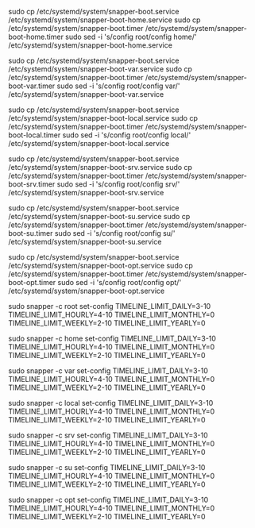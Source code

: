 sudo cp /etc/systemd/system/snapper-boot.service /etc/systemd/system/snapper-boot-home.service
sudo cp /etc/systemd/system/snapper-boot.timer /etc/systemd/system/snapper-boot-home.timer
sudo sed -i 's/config root/config home/' /etc/systemd/system/snapper-boot-home.service


sudo cp /etc/systemd/system/snapper-boot.service /etc/systemd/system/snapper-boot-var.service
sudo cp /etc/systemd/system/snapper-boot.timer /etc/systemd/system/snapper-boot-var.timer
sudo sed -i 's/config root/config var/' /etc/systemd/system/snapper-boot-var.service


sudo cp /etc/systemd/system/snapper-boot.service /etc/systemd/system/snapper-boot-local.service
sudo cp /etc/systemd/system/snapper-boot.timer /etc/systemd/system/snapper-boot-local.timer
sudo sed -i 's/config root/config local/' /etc/systemd/system/snapper-boot-local.service


sudo cp /etc/systemd/system/snapper-boot.service /etc/systemd/system/snapper-boot-srv.service
sudo cp /etc/systemd/system/snapper-boot.timer /etc/systemd/system/snapper-boot-srv.timer
sudo sed -i 's/config root/config srv/' /etc/systemd/system/snapper-boot-srv.service


sudo cp /etc/systemd/system/snapper-boot.service /etc/systemd/system/snapper-boot-su.service
sudo cp /etc/systemd/system/snapper-boot.timer /etc/systemd/system/snapper-boot-su.timer
sudo sed -i 's/config root/config su/' /etc/systemd/system/snapper-boot-su.service


sudo cp /etc/systemd/system/snapper-boot.service /etc/systemd/system/snapper-boot-opt.service
sudo cp /etc/systemd/system/snapper-boot.timer /etc/systemd/system/snapper-boot-opt.timer
sudo sed -i 's/config root/config opt/' /etc/systemd/system/snapper-boot-opt.service


sudo snapper -c root set-config TIMELINE_LIMIT_DAILY=3-10 TIMELINE_LIMIT_HOURLY=4-10 TIMELINE_LIMIT_MONTHLY=0 TIMELINE_LIMIT_WEEKLY=2-10 TIMELINE_LIMIT_YEARLY=0

sudo snapper -c home set-config TIMELINE_LIMIT_DAILY=3-10 TIMELINE_LIMIT_HOURLY=4-10 TIMELINE_LIMIT_MONTHLY=0 TIMELINE_LIMIT_WEEKLY=2-10 TIMELINE_LIMIT_YEARLY=0

sudo snapper -c var set-config TIMELINE_LIMIT_DAILY=3-10 TIMELINE_LIMIT_HOURLY=4-10 TIMELINE_LIMIT_MONTHLY=0 TIMELINE_LIMIT_WEEKLY=2-10 TIMELINE_LIMIT_YEARLY=0

sudo snapper -c local set-config TIMELINE_LIMIT_DAILY=3-10 TIMELINE_LIMIT_HOURLY=4-10 TIMELINE_LIMIT_MONTHLY=0 TIMELINE_LIMIT_WEEKLY=2-10 TIMELINE_LIMIT_YEARLY=0

sudo snapper -c srv set-config TIMELINE_LIMIT_DAILY=3-10 TIMELINE_LIMIT_HOURLY=4-10 TIMELINE_LIMIT_MONTHLY=0 TIMELINE_LIMIT_WEEKLY=2-10 TIMELINE_LIMIT_YEARLY=0

sudo snapper -c su set-config TIMELINE_LIMIT_DAILY=3-10 TIMELINE_LIMIT_HOURLY=4-10 TIMELINE_LIMIT_MONTHLY=0 TIMELINE_LIMIT_WEEKLY=2-10 TIMELINE_LIMIT_YEARLY=0

sudo snapper -c opt set-config TIMELINE_LIMIT_DAILY=3-10 TIMELINE_LIMIT_HOURLY=4-10 TIMELINE_LIMIT_MONTHLY=0 TIMELINE_LIMIT_WEEKLY=2-10 TIMELINE_LIMIT_YEARLY=0